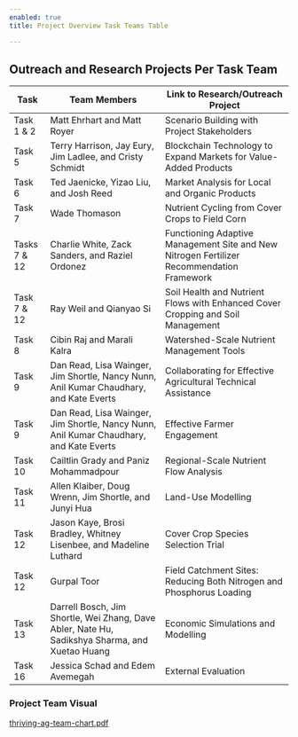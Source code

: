 ```yaml
---
enabled: true
title: Project Overview Task Teams Table

---
```

## Outreach and Research Projects Per Task Team

| Task | Team Members | Link to Research/Outreach Project |
| --- | --- | --- |
| Task 1 & 2 | Matt Ehrhart and Matt Royer | Scenario Building with Project Stakeholders |
| Task 5 | Terry Harrison, Jay Eury, Jim Ladlee, and Cristy Schmidt | Blockchain Technology to Expand Markets for Value-Added Products |
| Task 6 | Ted Jaenicke, Yizao Liu, and Josh Reed | Market Analysis for Local and Organic Products |
| Task 7 | Wade Thomason | Nutrient Cycling from Cover Crops to Field Corn |
| Tasks 7 & 12 | Charlie White, Zack Sanders, and Raziel Ordonez | Functioning Adaptive Management Site and New Nitrogen Fertilizer Recommendation Framework |
| Task 7 & 12 | Ray Weil and Qianyao Si | Soil Health and Nutrient Flows with Enhanced Cover Cropping and Soil Management |
| Task 8 | Cibin Raj and Marali Kalra | Watershed-Scale Nutrient Management Tools |
| Task 9 | Dan Read, Lisa Wainger, Jim Shortle, Nancy Nunn, Anil Kumar Chaudhary, and Kate Everts | Collaborating for Effective Agricultural Technical Assistance |
| Task 9 | Dan Read, Lisa Wainger, Jim Shortle, Nancy Nunn, Anil Kumar Chaudhary, and Kate Everts | Effective Farmer Engagement |
| Task 10 | Cailtlin Grady and Paniz Mohammadpour | Regional-Scale Nutrient Flow Analysis |
| Task 11 | Allen Klaiber, Doug Wrenn, Jim Shortle, and Junyi Hua | Land-Use Modelling |
| Task 12 | Jason Kaye, Brosi Bradley, Whitney Lisenbee, and Madeline Luthard | Cover Crop Species Selection Trial |
| Task 12 | Gurpal Toor | Field Catchment Sites: Reducing Both Nitrogen and Phosphorus Loading |
| Task 13 | Darrell Bosch, Jim Shortle, Wei Zhang, Dave Abler, Nate Hu, Sadikshya Sharma, and Xuetao Huang | Economic Simulations and Modelling |
| Task 16 | Jessica Schad and Edem Avemegah | External Evaluation |

### Project Team Visual

[thriving-ag-team-chart.pdf](assets/img/thriving-ag-team-chart.pdf "thriving-ag-team-chart.pdf")